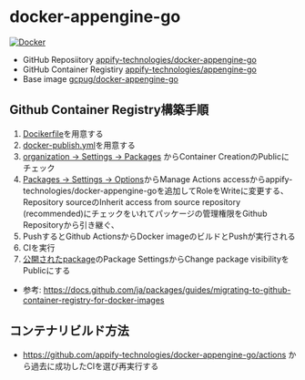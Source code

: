 # docker-appengine-go

[![Docker](https://github.com/appify-technologies/docker-appengine-go/actions/workflows/docker-publish.yml/badge.svg)](https://github.com/appify-technologies/docker-appengine-go/actions/workflows/docker-publish.yml)

- GitHub Reposiitory
[appify-technologies/docker-appengine-go](https://github.com/appify-technologies/docker-appengine-go/)
- GitHub Container Registiry
[appify-technologies/appengine-go](https://github.com/orgs/appify-technologies/packages/container/package/appengine-go)
- Base image
[gcpug/docker-appengine-go](https://github.com/gcpug/docker-appengine-go)

## Github Container Registry構築手順
1. [Docikerfile](Dockerfile)を用意する
2. [docker-publish.yml](.github/workflows/docker-publish.yml)を用意する
3. [organization -> Settings -> Packages](https://github.com/organizations/appify-technologies/settings/packages) からContainer CreationのPublicにチェック
4. [Packages -> Settings ->  Options](https://github.com/orgs/appify-technologies/packages/container/appengine-go/settings)からManage Actions accessからappify-technologies/docker-appengine-goを追加してRoleをWriteに変更する、Repository sourceのInherit access from source repository (recommended)にチェックをいれてパッケージの管理権限をGithub Repositoryから引き継ぐ、
4. PushするとGithub ActionsからDocker imageのビルドとPushが実行される
5. CIを実行
6. [公開されたpackage](https://github.com/orgs/appify-technologies/packages/container/package/appengine-go)のPackage SettingsからChange package visibilityをPublicにする

- 参考: https://docs.github.com/ja/packages/guides/migrating-to-github-container-registry-for-docker-images

## コンテナリビルド方法
- https://github.com/appify-technologies/docker-appengine-go/actions から過去に成功したCIを選び再実行する
